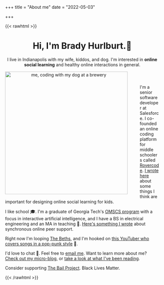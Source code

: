 +++
title = "About me"
date = "2022-05-03"

+++

{{< rawhtml >}}

<header>
  <h1>Hi, I'm Brady Hurlburt.<span class="wave">👋 </span></h1>

  <p>
    I live in Indianapolis with my wife, kiddos, and dog. I'm interested in <strong>online social learning</strong> and healthy online interactions in general.
  </p>
  <img
    height="400px;"
    src="https://i.imgur.com/CqTNsut.jpg"
    alt="me, coding with my dog at a brewery"
    style="float: left; margin: 0px 40px 10px 0;"
  />
</header>

<section>
  <p>
    I'm a senior software developer at Salesforce. 
	I co-founded an online coding platform for middle
    schoolers called <a href="https://rovercode.com">Rovercode</a>.
    <a href="/micro/rovercode-ed-design-principles">I wrote here</a>
    about some things I think are important for designing online social learning
    for kids.
  </p>
  <p>
    I like school 🎓. I'm a graduate of Georgia Tech's
    <a href="https://twitter.com/GTOMSCS">OMSCS program</a> with a focus in
    interactive artificial intelligence, and I have a BS in electrical engineering and an MA in
    teaching 📜.
    <a href="/pdfs/peer-support-2018.pdf">
      Here's something I wrote</a
    >
    about synchronous online peer support.
  </p>
  <p>
     Right now I'm looping <a href="https://songwhip.com/the-beths/futuremehatesme">The Beths</a>, and I'm hooked on <a href="https://www.youtube.com/channel/UCy3jC5OdSSrrkbe_496i6gQ"> this YouTuber who covers songs in a pop-punk style</a> 🎸.
  </p>
  <p>
    I'd love to chat 💬. Feel free to <a href = "mailto: brady.hurlburt@protonmail.com">email me</a>.
    Want to learn more about me? <a href="/micro/">Check out my micro-blog</a>,
	or <a href="/tags/books">take a look at what I've been reading</a>.
  </p>
  <p>
    Consider supporting <a href="https://bailproject.org/faq/">The Bail Project</a>.
    Black Lives Matter.
  </p>
</section>

{{< /rawhtml >}}
